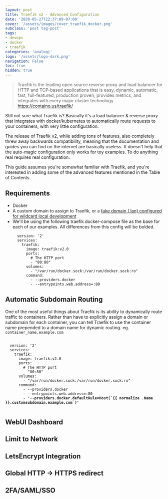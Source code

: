 ```yaml
---
layout: post
title: Traefik v2 - Advanced Configuration
date: '2020-05-27T22:37:09-07:00'
cover: '/assets/images/cover_traefik_docker.png'
subclass: 'post tag-post'
tags:
- devops
- docker
- traefik
categories: 'analogj'
logo: '/assets/logo-dark.png'
navigation: False
toc: true
hidden: true
---
```


> Traefik is the leading open source reverse proxy and load balancer for HTTP and TCP-based applications that is easy,
> dynamic, automatic, fast, full-featured, production proven, provides metrics, and integrates with every major cluster technology
>       https://containo.us/traefik/

Still not sure what Traefik is? Basically it's a load balancer & reverse proxy that integrates with docker/kubernetes to automatically
route requests to your containers, with very little configuration.

The release of Traefik v2, while adding tons of features, also completely threw away backwards compatibility, meaning that
 the documentation and guides you can find on the internet are basically useless.
It doesn't help that the auto-magic configuration only works for toy examples. To do anything real requires real configuration.

This guide assumes you're somewhat familiar with Traefik, and you're interested in adding some of the advanced features mentioned in the Table of Contents.

## Requirements

- Docker
- A custom domain to assign to Traefik, or a [fake domain (.lan) configured for wildcard local development](https://blog.thesparktree.com/local-development-with-wildcard-dns)
- We'll be using the following traefik docker-compose file as the base for each of our examples. All differences from this
    config will be bolded.
    ```
      version: '2'
      services:
        traefik:
          image: traefik:v2.0
          ports:
            # The HTTP port
            - "80:80"
          volumes:
            - "/var/run/docker.sock:/var/run/docker.sock:ro"
          command:
            - --providers.docker
            - --entrypoints.web.address=:80
    ```




## Automatic Subdomain Routing

One of the most useful things about Traefik is its ability to dynamically route traffic to containers.
Rather than have to explicitly assign a domain or subdomain for each container, you can tell Traefik to use the container
name prepended to a domain name for dynamic routing. eg. `container_name.example.com`

<pre><code>
  version: '2'
  services:
    traefik:
      image: traefik:v2.0
      ports:
        # The HTTP port
        - "80:80"
      volumes:
        - "/var/run/docker.sock:/var/run/docker.sock:ro"
      command:
        - --providers.docker
        - --entrypoints.web.address=:80
        <b>- '--providers.docker.defaultRule=Host(`{{ normalize .Name }}.customsubdomain.example.com`)'</b>

</pre></code>




## WebUI Dashboard

## Limit to Network

## LetsEncrypt Integration
## Global HTTP -> HTTPS redirect
## 2FA/SAML/SSO

